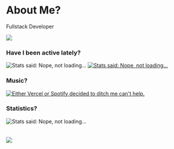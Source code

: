 

# About Me?
Fullstack Developer <br />

<img src="https://komarev.com/ghpvc/?username=notishanthakur"> <br />

### Have I been active lately?

<img alt="Stats said: Nope, not loading..." src="https://github-readme-stats-ishan-thakurs-projects.vercel.app/api?username=notishanthakur&count_private=true&show_icons=true&theme=transparent&hide=stars,issues&include_all_commits=true" />    <a href="" target="_blank">   <img src="https://github-readme-stats-ishan-thakurs-projects.vercel.app/api/wakatime?username=thakur&layout=compact&theme=transparent" alt="Stats said: Nope, not loading..."></a>



### Music?
<a href="" target="_blank">
  <img 
    src="https://spotify-github-ishan-thakurs-projects.vercel.app/api/spotify?background_color=0d1117&border_color=ffffff"
    alt="Either Vercel or Spotify decided to ditch me can't help."
  >
</a>


### Statistics?

<img alt="Stats said: Nope, not loading..." src="https://github-profile-summary-cards.vercel.app/api/cards/profile-details?username=notishanthakur&show_icons=true&theme=transparent" />
<!--<img alt="Stats said: Nope, not loading..." src="https://github-readme-stats-ishan-thakurs-projects.vercel.app/api/top-langs/?username=notishanthakur&show_icons=true&theme=transparent" /> -->
<br />



<br />
<br />

<a href="https://www.linkedin.com/in/ishanthakur/">
  <img src="https://img.shields.io/badge/linked-in-369?style=flat-square&logo=linkedin&logoColor=white&color=blue">
</a>

